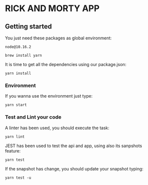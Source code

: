 # RICK AND MORTY APP

## Getting started

You just need these packages as global environment:

```
node@10.16.2

brew install yarn
```

It is time to get all the dependencies using our package.json:
```
yarn install
```
### Environment
If you wanna use the environment just type:
```
yarn start
```

### Test and Lint your code
A linter has been used, you should execute the task:
```
yarn lint
```

JEST has been used to test the api and app, using also its sanpshots feature:
```
yarn test
```

If the snapshot has change, you should update your snapshot typing:
```
yarn test -u
```